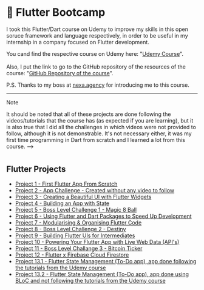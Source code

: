 # 📱 Flutter Bootcamp

I took this Flutter/Dart course on Udemy to improve my skills in this open soruce framework and language respectively, in order to be useful in my internship in a company focused on Flutter development.

You cand find the respective course on Udemy here: "<a href="https://www.udemy.com/course/flutter-bootcamp-with-dart/" target="_blank">Udemy Course</a>".
<br><br/>
Also, I put the link to go to the GitHub repository of the resources of the course: "<a href="https://github.com/londonappbrewery/Flutter-Course-Resources" target="_blank">GitHub Repository of the course</a>".

P.S. Thanks to my boss at [nexa.agency](https://nexa.agency/) for introducing me to this course.

---
> [!NOTE]
> It should be noted that all of these projects are done following the videos/tutorials that the course has (as expected if you are learning), but it is also true that I did all the challenges in which videos were not provided to follow, although it is not demonstrable. It's not necessary either, it was my first time programming in Dart from scratch and I learned a lot from this course.
-->
#

## Flutter Projects

- [Project 1 - First Flutter App From Scratch](https://github.com/manelcagigos/i_am_rich)
- [Project 2 - App Challenge - Created without any video to follow](https://github.com/manelcagigos/i_am_poor)
- [Project 3 - Creating a Beautiful UI with Flutter Widgets](https://github.com/manelcagigos/mi_card_flutter)
- [Project 4 - Building an App with State](https://github.com/manelcagigos/dicee_flutter)
- [Project 5 - Boss Level Challenge 1 - Magic 8 Ball](https://github.com/manelcagigos/magic_8_ball_flutter)
- [Project 6 - Using Flutter and Dart Packages to Speed Up Development](https://github.com/manelcagigos/xylophone_flutter)
- [Project 7 - Modularising & Organising Flutter Code](https://github.com/manelcagigos/quizzler_flutter)
- [Project 8 - Boss Level Challenge 2 - Destiny](https://github.com/manelcagigos/destiny_challenge)
- [Project 9 - Building Flutter UIs for Intermediates](https://github.com/manelcagigos/bmi_calculator_flutter)
- [Project 10 - Powering Your Flutter App with Live Web Data (API's)](https://github.com/manelcagigos/clima_flutter)
- [Project 11 - Boss Level Challange 3 - Bitcoin Ticker](https://github.com/manelcagigos/bitcoin_ticker_flutter)
- [Project 12 - Flutter x Firebase Cloud Firestore](https://github.com/manelcagigos/flash_chat_flutter)
- [Project 13.1 - Flutter State Management (To-Do app), app done following the tutorials from the Udemy course](https://github.com/manelcagigos/todoey_flutter_FollowingUdemyCourse)
- [Project 13.2 - Flutter State Management (To-Do app), app done using BLoC and not following the tutorials from the Udemy course](https://github.com/manelcagigos/todoey_flutter_UsingBloc)


